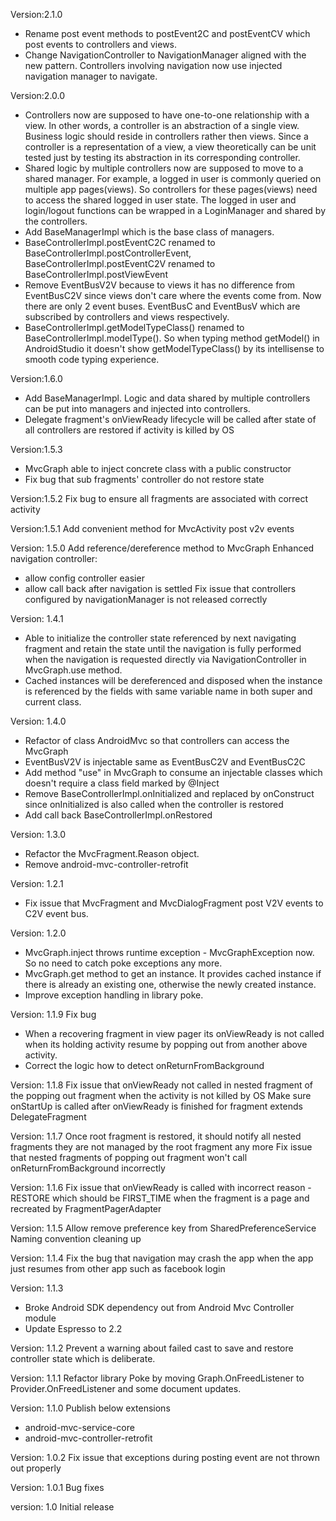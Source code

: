 Version:2.1.0
* Rename post event methods to postEvent2C and postEventCV which post events to controllers and views.
* Change NavigationController to NavigationManager aligned with the new pattern. Controllers involving navigation now use injected navigation manager to navigate.

Version:2.0.0
* Controllers now are supposed to have one-to-one relationship with a view. In other words, a controller is an abstraction of a single view. Business logic should reside in controllers rather then views. Since a controller is a representation of a view, a view theoretically can be unit tested just by testing its abstraction in its corresponding controller.
* Shared logic by multiple controllers now are supposed to move to a shared manager. For example, a logged in user is commonly queried on multiple app pages(views). So controllers for these pages(views) need to access the shared logged in user state. The logged in user and login/logout functions can be wrapped in a LoginManager and shared by the controllers.
* Add BaseManagerImpl which is the base class of managers.
* BaseControllerImpl.postEventC2C renamed to BaseControllerImpl.postControllerEvent, BaseControllerImpl.postEventC2V renamed to BaseControllerImpl.postViewEvent
* Remove EventBusV2V because to views it has no difference from EventBusC2V since views don't care where the events come from. Now there are only 2 event buses. EventBusC and EventBusV which are subscribed by controllers and views respectively.
* BaseControllerImpl.getModelTypeClass() renamed to BaseControllerImpl.modelType(). So when typing method getModel() in AndroidStudio it doesn't show getModelTypeClass() by its intellisense to smooth code typing experience.

Version:1.6.0
* Add BaseManagerImpl. Logic and data shared by multiple controllers can be put into managers and injected into controllers.
* Delegate fragment's onViewReady lifecycle will be called after state of all controllers are restored if activity is killed by OS

Version:1.5.3
* MvcGraph able to inject concrete class with a public constructor
* Fix bug that sub fragments' controller do not restore state

Version:1.5.2
Fix bug to ensure all fragments are associated with correct activity

Version:1.5.1
Add convenient method for MvcActivity post v2v events

Version: 1.5.0
Add reference/dereference method to MvcGraph
Enhanced navigation controller:
* allow config controller easier
* allow call back after navigation is settled
Fix issue that controllers configured by navigationManager is not released correctly

Version: 1.4.1
* Able to initialize the controller state referenced by next navigating fragment and retain the state until the navigation is fully performed when the navigation is requested directly via NavigationController in MvcGraph.use method.
* Cached instances will be dereferenced and disposed when the instance is referenced by the fields with same variable name in both super and current class.

Version: 1.4.0
* Refactor of class AndroidMvc so that controllers can access the MvcGraph
* EventBusV2V is injectable same as EventBusC2V and EventBusC2C
* Add method "use" in MvcGraph to consume an injectable classes which doesn't require a class field marked by @Inject
* Remove BaseControllerImpl.onInitialized and replaced by onConstruct since onInitialized is also called when the controller is restored
* Add call back BaseControllerImpl.onRestored

Version: 1.3.0
* Refactor the MvcFragment.Reason object.
* Remove android-mvc-controller-retrofit

Version: 1.2.1
* Fix issue that MvcFragment and MvcDialogFragment post V2V events to C2V event bus.

Version: 1.2.0
* MvcGraph.inject throws runtime exception - MvcGraphException now. So no need to catch poke exceptions any more.
* MvcGraph.get method to get an instance. It provides cached instance if there is already an existing one, otherwise the newly created instance.
* Improve exception handling in library poke.

Version: 1.1.9
Fix bug
* When a recovering fragment in view pager its onViewReady is not called when its holding activity resume by popping out from another above activity.
* Correct the logic how to detect onReturnFromBackground

Version: 1.1.8
Fix issue that onViewReady not called in nested fragment of the popping out fragment when the activity is not killed by OS
Make sure onStartUp is called after onViewReady is finished for fragment extends DelegateFragment

Version: 1.1.7
Once root fragment is restored, it should notify all nested fragments they are not managed by the root fragment any more
Fix issue that nested fragments of popping out fragment won't call onReturnFromBackground incorrectly

Version: 1.1.6
Fix issue that onViewReady is called with incorrect reason - RESTORE which should be FIRST_TIME when the fragment is a page and recreated by FragmentPagerAdapter

Version: 1.1.5
Allow remove preference key from SharedPreferenceService
Naming convention cleaning up

Version: 1.1.4
Fix the bug that navigation may crash the app when the app just resumes from other app such as facebook login

Version: 1.1.3
* Broke Android SDK dependency out from Android Mvc Controller module
* Update Espresso to 2.2

Version: 1.1.2
Prevent a warning about failed cast to save and restore controller state which is deliberate.

Version: 1.1.1
Refactor library Poke by moving Graph.OnFreedListener to Provider.OnFreedListener and some document updates.

Version: 1.1.0
Publish below extensions
* android-mvc-service-core
* android-mvc-controller-retrofit

Version: 1.0.2
Fix issue that exceptions during posting event are not thrown out properly

Version: 1.0.1
Bug fixes

version: 1.0
Initial release